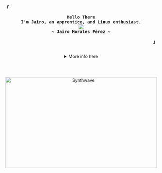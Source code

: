 <!-- Profile -->
<p align="left"><strong><samp>「</samp></strong></p>
  <p align="center">
    <samp>
      <b>
        Hello There
      <br>
        I'm Jairo, an apprentice, and Linux enthusiast.
      </b>
      <br>
        <image src="https://readme-typing-svg.herokuapp.com?font=Iosevka&size=16&color=BC83E3&center=true&width=410&height=45&lines=I+love+networking+and+linux.">
      <br>
      <b>
        ~ Jairo Morales Pérez ~
      </b>
    </samp>
  </p>
<p align="right"><strong><samp>」</samp></strong></p>

<br>

<details align="center">
<summary>More info here</summary>

<br>
<div align="left">

<!--Introduction -->
# Hey there!
I'm Jairo! I'm currently studying / absolving an apprenticeship as an **Computer Scientist Platform Dev in Switzerland**. I'm passionate about making **open-source** more accessible, creating scripts:computer: and tools to help people. Do :star2: my repository if you find my project interesting, at least your star could make someone's day:pray:.

### 💼  Things that I'm currently working on: 
* Learning PowerShell, Python and Golang :computer:
* Learning about different OS (Windows, MacOS, Linux Distros like Arch, Ubuntu, RHEL, NixOS).
* Looking forward to learn more about Cloud and Networking.

### 🌱 Challenges that I’m currently challenging myself:
Since I don't have alot of time because of my apprenticeship and sports (calisthenics, padel) I usually take 1h a day to learn anything that I like to learn at the moment. I'm really interested in Linux, PowerShell, Python, Cloud, Home Lab, Networking etc. I set a couple of self-challenges in order to push myself more further.🏃

* Learn to code:man_technologist: 3 days a week with no distraction
* Reading books and listening to podcasts
* Calisthenics  3 times in a week
* Pursuing a CCNA course to achieve the CCNA Certification aswell as the knowledge
* Adapting and Improving my life style (Becoming more productive)
</div>

<h2></h2><br>

<!-- Github Stats -->
<p align="center">
  <samp>
    <details>
      <summary>📰 My Profile Stats</summary>
        <br>
        <img alt="Jairo's GitHub Stats" src="https://github-readme-stats.vercel.app/api?username=Icky17&show_icons=true&theme=synthwave"/>
        <img alt="Jairo's GitHub Streak" src="https://github-readme-streak-stats.herokuapp.com?user=Icky17&theme=synthwave&date_format=M%20j%5B%2C%20Y%5D"/>
    </details>
    <details> 
      <summary>My Most Used Languages</summary>
        <br>
        <img alt="Top Language" src="https://github-readme-stats.vercel.app/api/top-langs/?username=Icky17&layout=compact"/>
        <br>
        <b>Note:</b> Top languages is only a metric of the languages my public code consists of and doesn't reflect experience or skill level.
    </details>
  </samp>
</p>

<h2></h2><br>

</details>

<h2></h2><br>

<p align="center"><img src="https://thumbs.gfycat.com/GoodnaturedFondGaur-size_restricted.gif" alt="Synthwave" height="300" width="500"></p>

